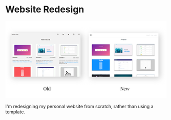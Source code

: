 # Website Redesign 

![Redesign comparison](./public/assets/redesign.png)

I'm redesigning my personal website from scratch, rather than using a template. 